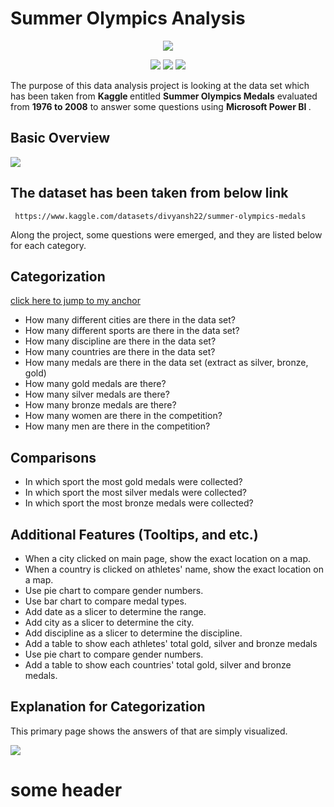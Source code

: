 # Summer Olympics Analysis

<p align="center">
  <img src="https://user-images.githubusercontent.com/110297297/221535925-5e73052a-d6d1-479f-92f3-0df036109052.png">
</p>

<p align="center">
 <img src="https://img.shields.io/github/contributors/GorkyDemircn/Summer-Olympics-Analysis">
 <img src="https://img.shields.io/github/last-commit/GorkyDemircn/Summer-Olympics-Analysis">
 <img src="https://img.shields.io/galaxytoolshed/created-date/Summer-Olympics-Analysis/GorkyDemircn?style=flat-square">
</p>

<p> The purpose of this data analysis project is looking at the data set which has been taken from <b> Kaggle </b> entitled  <b>Summer Olympics Medals</b> evaluated from  <b> 1976 to 2008</b>  to answer some questions using <b> Microsoft Power BI </b>. </p>

## Basic Overview
<p align="left">
 <img src="https://user-images.githubusercontent.com/110297297/221599697-9e206577-c9b2-4529-89be-0a34216fbd0f.gif">
</p>



## The dataset has been taken from below <b> link </b> <br />
     https://www.kaggle.com/datasets/divyansh22/summer-olympics-medals

Along the project, some questions were emerged, and they are listed below for each category.


## Categorization
[click here to jump to my anchor](#categorization)
<ul style="circle">
  <li> How many different cities are there in the data set?</li>
  <li>How many different sports are there in the data set?</li>
  <li>How many discipline are there in the data set?</li>
  <li>How many countries are there in the data set?</li>
  <li>How many medals are there in the data set (extract as silver, bronze, gold)</li>
  <li>How many gold medals are there?</li>
  <li>How many silver medals are there?</li>
  <li>How many bronze medals are there?</li>
  <li>How many women are there in the competition?</li>
  <li>How many men are there in the competition?</li>
</ul>

## Comparisons 
<ul style="circle">
  <li> In which sport the most gold medals were collected?</li>
  <li>In which sport the most silver medals were collected?</li>
  <li>In which sport the most bronze medals were collected?</li>
</ul>

## Additional Features (Tooltips, and etc.) 
<ul style="circle">
  <li>When a city clicked on main page, show the exact location on a map.</li>
  <li>When a country is clicked on athletes' name, show the exact location on a map.</li>
  <li> Use pie chart to compare gender numbers.</li>
  
  <li> Use bar chart to compare medal types.</li>
  <li> Add date as a slicer to determine the range.</li>
  <li> Add city as a slicer to determine the city.</li>
  <li> Add discipline as a slicer to determine the discipline.</li>
  <li> Add a table to show each athletes' total gold, silver and bronze medals</li>
  <li> Use pie chart to compare gender numbers.</li>
  <li> Add a table to show each countries' total gold, silver and bronze medals.</li>
</ul>

## Explanation for Categorization 
   
   <p> 
<p> This primary page shows the answers of  that are simply visualized. </p>
   <img src = "https://user-images.githubusercontent.com/110297297/221658186-bb8433f2-13ac-43c2-92c1-9902230db662.png"></img> 
   </p>


<a name="categorization"></a>
# some header


















